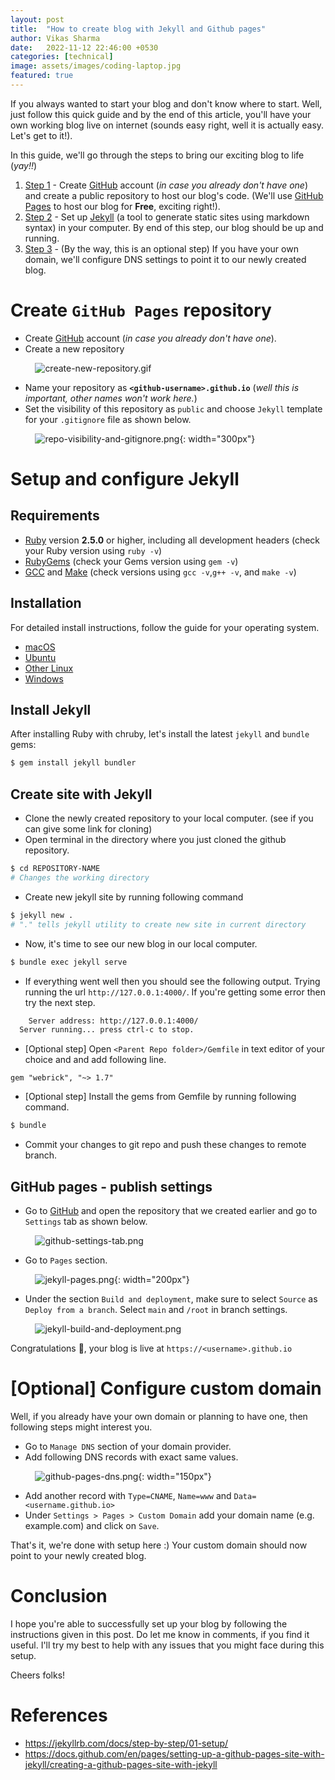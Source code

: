 ```yaml
---
layout: post
title:  "How to create blog with Jekyll and Github pages"
author: Vikas Sharma
date:   2022-11-12 22:46:00 +0530
categories: [technical]
image: assets/images/coding-laptop.jpg
featured: true
---
```

If you always wanted to start your blog and don't know where to start. Well, just follow this quick guide and by the end of this article, you'll have your own working blog live on internet (sounds easy right, well it is actually easy. Let's get to it!). 

In this guide, we'll go through the steps to bring our exciting blog to life (*yay!!*)
1. [Step 1](#create-github-pages-repository) - Create [GitHub](https://github.com/) account (*in case you already don't have one*) and create a public repository to host our blog's code. (We'll use [GitHub Pages](https://pages.github.com/) to host our blog for **Free**, exciting right!).
2. [Step 2](#setup-and-configure-jekyll) - Set up [Jekyll](https://jekyllrb.com/) (a tool to generate static sites using markdown syntax) in your computer. By end of this step, our blog should be up and running.
3. [Step 3](#optional-configure-custom-domain) - (By the way, this is an optional step) If you have your own domain, we'll configure DNS settings to point it to our newly created blog.

# Create `GitHub Pages` repository
- Create [GitHub](https://github.com/) account (*in case you already don't have one*).
- Create a new repository

&nbsp;&nbsp;&nbsp;&nbsp;&nbsp;&nbsp;&nbsp;&nbsp;&nbsp;&nbsp;![create-new-repository.gif](../assets/images/create-new-repository.gif)
- Name your repository as **`<github-username>.github.io`** (*well this is important, other names won't work here.*)
- Set the visibility of this repository as `public` and choose `Jekyll` template for your `.gitignore` file as shown below.

&nbsp;&nbsp;&nbsp;&nbsp;&nbsp;&nbsp;&nbsp;&nbsp;&nbsp;&nbsp;![repo-visibility-and-gitignore.png](../assets/images/repo-visibility-and-gitignore.png){: width="300px"}

# Setup and configure Jekyll 
## Requirements
- [Ruby](https://www.ruby-lang.org/en/downloads/) version **2.5.0** or higher, including all development headers (check your Ruby version using `ruby -v`)
- [RubyGems](https://rubygems.org/pages/download) (check your Gems version using `gem -v`)
- [GCC](https://gcc.gnu.org/install/) and [Make](https://www.gnu.org/software/make/) (check versions using `gcc -v`,`g++ -v`, and `make -v`)

## Installation
For detailed install instructions, follow the guide for your operating system.
- [macOS](https://jekyllrb.com/docs/installation/macos/)
- [Ubuntu](https://jekyllrb.com/docs/installation/ubuntu/)
- [Other Linux](https://jekyllrb.com/docs/installation/other-linux/)
- [Windows](https://jekyllrb.com/docs/installation/windows/)

## Install Jekyll
After installing Ruby with chruby, let's install the latest `jekyll` and `bundle` gems:
```zsh
$ gem install jekyll bundler
```

## Create site with Jekyll
- Clone the newly created repository to your local computer. (see if you can give some link for cloning)
- Open terminal in the directory where you just cloned the github repository.
```zsh
$ cd REPOSITORY-NAME
# Changes the working directory
```
- Create new jekyll site by running following command
```zsh
$ jekyll new .
# "." tells jekyll utility to create new site in current directory
```
- Now, it's time to see our new blog in our local computer.
```zsh
$ bundle exec jekyll serve
```
- If everything went well then you should see the following output. Trying running the url `http://127.0.0.1:4000/`. If you're getting some error then try the next step. 
```zsh
    Server address: http://127.0.0.1:4000/
  Server running... press ctrl-c to stop.
```
- [Optional step] Open `<Parent Repo folder>/Gemfile` in text editor of your choice and and add following line.
```text
gem "webrick", "~> 1.7"
```
- [Optional step] Install the gems from Gemfile by running following command.
```zsh
$ bundle
```
- Commit your changes to git repo and push these changes to remote branch.

## GitHub pages - publish settings
- Go to [GitHub](https://github.com/) and open the repository that we created earlier and go to `Settings` tab as shown below.

&nbsp;&nbsp;&nbsp;&nbsp;&nbsp;&nbsp;&nbsp;&nbsp;&nbsp;&nbsp;![github-settings-tab.png](../assets/images/github-settings-tab.png) 
- Go to `Pages` section.

&nbsp;&nbsp;&nbsp;&nbsp;&nbsp;&nbsp;&nbsp;&nbsp;&nbsp;&nbsp;![jekyll-pages.png](../assets/images/jekyll-pages.png){: width="200px"}
- Under the section `Build and deployment`, make sure to select `Source` as `Deploy from a branch`. Select `main` and `/root` in branch settings.

&nbsp;&nbsp;&nbsp;&nbsp;&nbsp;&nbsp;&nbsp;&nbsp;&nbsp;&nbsp;![jekyll-build-and-deployment.png](../assets/images/jekyll-build-and-deployment.png)

Congratulations 👏, your blog is live at `https://<username>.github.io`

# [Optional] Configure custom domain
Well, if you already have your own domain or planning to have one, then following steps might interest you.
- Go to `Manage DNS` section of your domain provider.
- Add following DNS records with exact same values.

&nbsp;&nbsp;&nbsp;&nbsp;&nbsp;&nbsp;&nbsp;&nbsp;&nbsp;&nbsp;![github-pages-dns.png](../assets/images/github-pages-dns.png){: width="150px"}
- Add another record with `Type=CNAME`, `Name=www` and `Data=<username.github.io>`
- Under `Settings > Pages > Custom Domain` add your domain name (e.g. example.com) and click on `Save`.

That's it, we're done with setup here :) Your custom domain should now point to your newly created blog.

# Conclusion
I hope you're able to successfully set up your blog by following the instructions given in this post. Do let me know in comments, if you find it useful. I'll try my best to help with any issues that you might face during this setup.

Cheers folks!

# References
- https://jekyllrb.com/docs/step-by-step/01-setup/
- https://docs.github.com/en/pages/setting-up-a-github-pages-site-with-jekyll/creating-a-github-pages-site-with-jekyll